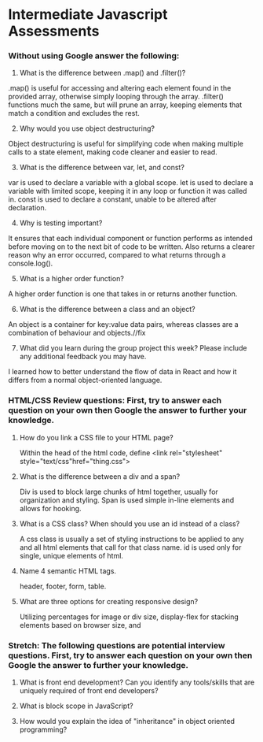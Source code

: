 # Intermediate Javascript Assessments

### Without using Google answer the following:

1. What is the difference between .map() and .filter()?

.map() is useful for accessing and altering each element found in the provided array, otherwise simply looping through the array.
.filter() functions much the same, but will prune an array, keeping elements that match a condition and excludes the rest.

2. Why would you use object destructuring?

Object destructuring is useful for simplifying code when making multiple calls to a state element, making code cleaner and easier to read.

3. What is the difference between var, let, and const?

var is used to declare a variable with a global scope.
let is used to declare a variable with limited scope, keeping it in any loop or function it was called in.
const is used to declare a constant, unable to be altered after declaration.

4. Why is testing important?

It ensures that each individual component or function performs as intended before moving on to the next bit of code to be written.
Also returns a clearer reason why an error occurred, compared to what returns through a console.log().

5. What is a higher order function?

A higher order function is one that takes in or returns another function.

6. What is the difference between a class and an object?

An object is a container for key:value data pairs, whereas classes are a combination of behaviour and objects.//fix

7. What did you learn during the group project this week? Please include any additional feedback you may have.

I learned how to better understand the flow of data in React and how it differs from a normal object-oriented language.

### HTML/CSS Review questions: First, try to answer each question on your own then Google the answer to further your knowledge.

1. How do you link a CSS file to your HTML page?

    Within the head of the html code, define <link rel="stylesheet" style="text/css"href="thing.css">

2. What is the difference between a div and a span?

    Div is used to block large chunks of html together, usually for organization and styling.
    Span is used simple in-line elements and allows for hooking.

3. What is a CSS class? When should you use an id instead of a class?

    A css class is usually a set of styling instructions to be applied to any and all html elements that call for that
    class name. id is used only for single, unique elements of html.

4. Name 4 semantic HTML tags.

    header, footer, form, table.

5. What are three options for creating responsive design?

    Utilizing percentages for image or div size, display-flex for stacking elements based on browser size, and  <meta name="viewport" content="width=device-width, initial-scale=1.0"> 

### Stretch: The following questions are potential interview questions. First, try to answer each question on your own then Google the answer to further your knowledge.

1. What is front end development? Can you identify any tools/skills that are uniquely required of front end developers?



2. What is block scope in JavaScript?



3. How would you explain the idea of "inheritance" in object oriented programming?

